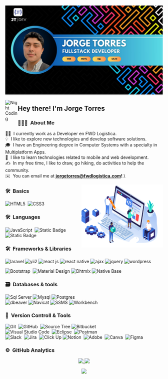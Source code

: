 ![JTDev Banner](https://github.com/JorgeATV14/JorgeATV14/blob/c7fa636b2b5f8ec6358d7f94e9aa39673625faed/banner_jtdev.jpg)

<img alt="Night Coding" src="./assets/Hand%20Wave.gif" width='40' align="left"/><h2 align="left">Hey there! I'm Jorge Torres
</h2>

<!-- ## 👋 &nbsp;Hey there! I'm Jorge Torres -->

### 👨🏻‍💻 &nbsp;About Me

👨‍💻 &nbsp;I currently work as a Developer en FWD Logistica.\
💡 &nbsp;I like to explore new technologies and develop software solutions.\
🎓 &nbsp;I have an Engineering degree in Computer Systems with a specialty in Multiplatform Apps.\
🌱 &nbsp;I like to learn technologies related to mobile and web development.\
✍️ &nbsp;In my free time, I like to draw, go hiking, do activities to help the community.\
✉️ &nbsp;You can email me at <strong>jorgetorres@fwdlogistica.com!</strong>.\
<!-- ## 📄 &nbsp;Please have a look at my <a target="_blank">[CV(Resume)](https://www.canva.com/design/DAFcBjgMQ98/6kCgtBHlNKgueQRvLUx2jw/view?utm_content=DAFcBjgMQ98&utm_campaign=designshare&utm_medium=link&utm_source=editor)</a> for more details about me. I'm open to feedback and suggestions! -->


<img alt="Night Coding" width="260px" height="200px" src="https://github.com/JorgeATV14/JorgeATV14/blob/e5a94eb1fb24049a08425cae50b5dfd57225de43/web-development-services.gif" align="right"/>

### 🛠 &nbsp;Basics

![HTML5](https://img.shields.io/badge/html5-%23E34F26.svg?style=for-the-badge&logo=html5&logoColor=white)&nbsp;
![CSS3](https://img.shields.io/badge/css3-%231572B6.svg?style=for-the-badge&logo=css3&logoColor=white)&nbsp;
<br>

### 🛠 &nbsp;Languages

![JavaScript](https://img.shields.io/badge/javascript-%23323330.svg?style=for-the-badge&logo=javascript&logoColor=%23F7DF1E)&nbsp;
![Static Badge](https://img.shields.io/badge/PHP-Lang?style=for-the-badge&logo=php&labelColor=CDE3EB&color=CDE3EB)&nbsp;
![Static Badge](https://img.shields.io/badge/Typescript-Lang?style=for-the-badge&logo=typescript&logoColor=FFFFFF&labelColor=1B6DBF&color=1B6DBF)
<br>

### 🛠 &nbsp;Frameworks & Libraries
![laravel](https://img.shields.io/badge/Laravel-fram?style=for-the-badge&logo=laravel&logoColor=FFFFFF&labelColor=BF1B1B&color=BF1B1B)
![yii2](https://img.shields.io/badge/YII2-fram?style=for-the-badge&logo=yii2&logoColor=FFFFFF)
![react js](https://img.shields.io/badge/React%20JS-lib?style=for-the-badge&logo=react&logoColor=FFFFFF&labelColor=15A1DE&color=15A1DE)
![react native](https://img.shields.io/badge/React%20Native-lib?style=for-the-badge&logo=react&logoColor=FFFFFF&labelColor=1A71C7&color=1A71C7)
![ajax](https://img.shields.io/badge/AJAX-lib?style=for-the-badge&logo=ajax&logoColor=FFFFFF&labelColor=C7611A&color=C7611A)
![jquery](https://img.shields.io/badge/Jquery-lib?style=for-the-badge&logo=jquery&logoColor=FFFFFF&labelColor=3F0C81&color=3F0C81)
![wordpress](https://img.shields.io/badge/Wordpress-tool?style=for-the-badge&logo=wordpress&logoColor=FFFFF&labelColor=%23566573&color=%23566573)

![Bootstrap](https://img.shields.io/badge/bootstrap-%23563D7C.svg?style=for-the-badge&logo=bootstrap&logoColor=white)&nbsp;
![Material Design](https://img.shields.io/badge/Material%20Design-lib?style=for-the-badge&logo=material%20Design&logoColor=FFFFFF&labelColor=2079BF&color=2079BF)
![Dhtmlx](https://img.shields.io/badge/DHTMLX-lib?style=for-the-badge&logo=dhtmlx&logoColor=FFFFFF&labelColor=%232471A3&color=%232471A3)
![Native Base](https://img.shields.io/badge/Native%20Base-lib?style=for-the-badge&logo=react&logoColor=FFFFFF&labelColor=%2385C1E9&color=%2385C1E9)



### 🗃 &nbsp;Databases & tools
![Sql Server](https://img.shields.io/badge/Sql%20server-bd?style=for-the-badge&logo=sqlserver&logoColor=FFFFFF&labelColor=%235DADE2&color=%235DADE2)
![Mysql](https://img.shields.io/badge/MySql-bd?style=for-the-badge&logo=mysql&logoColor=%23154360&labelColor=%23AED6F1&color=%23AED6F1)
![Postgres](https://img.shields.io/badge/postgres-%23316192.svg?style=for-the-badge&logo=postgresql&logoColor=white)&nbsp;
<br>
![dbeaver](https://img.shields.io/badge/DBeaver-tool?style=for-the-badge&logo=dbeaver&logoColor=FFFFFF&labelColor=%237B241C&color=%237B241C)
![Navicat](https://img.shields.io/badge/Navicat-tool?style=for-the-badge&logo=navicat&logoColor=cccccc&labelColor=%23F4D03F&color=%23F4D03F)
![SSMS](https://img.shields.io/badge/SSMS-tool?style=for-the-badge&logo=microsoft&logoColor=FFFFF&labelColor=%231A5276&color=%231A5276)
![Workbench](https://img.shields.io/badge/Workbench-tool?style=for-the-badge&logo=workbench&logoColor=FFFFF&labelColor=%232E4053&color=%232E4053)


### 🧰 &nbsp;Version Controll & Tools 

![Git](https://img.shields.io/badge/git-%23F05033.svg?style=for-the-badge&logo=git&logoColor=white)&nbsp;
![GitHub](https://img.shields.io/badge/github-%23121011.svg?style=for-the-badge&logo=github&logoColor=white)&nbsp;
![Source Tree](https://img.shields.io/badge/Source%20Tree-bd?style=for-the-badge&logo=sourcetree&logoColor=FFFFFF&labelColor=%232471A3&color=%232471A3)
![Bitbucket](https://img.shields.io/badge/bitbucket-%230047B3.svg?style=for-the-badge&logo=bitbucket&logoColor=white)&nbsp;
<br>
![Visual Studio Code](https://img.shields.io/badge/Visual%20Studio%20Code-0078d7.svg?style=for-the-badge&logo=visual-studio-code&logoColor=white)&nbsp;
![Eclipse](https://img.shields.io/badge/Eclipse-FE7A16.svg?style=for-the-badge&logo=Eclipse&logoColor=white)&nbsp;
![Postman](https://img.shields.io/badge/Postman-FF6C37?style=for-the-badge&logo=postman&logoColor=white)&nbsp;
<br>
![Slack](https://img.shields.io/badge/Slack-4A154B?style=for-the-badge&logo=slack&logoColor=white)&nbsp;
![Jira](https://img.shields.io/badge/jira-%230A0FFF.svg?style=for-the-badge&logo=jira&logoColor=white)&nbsp;
![Click Up](https://img.shields.io/badge/Click%20Up-lib?style=for-the-badge&logo=clickup&logoColor=FFFFFF&labelColor=%23BB8FCE&color=%23BB8FCE)
![Notion](https://img.shields.io/badge/Notion-%23000000.svg?style=for-the-badge&logo=notion&logoColor=white)&nbsp;
![Adobe](https://img.shields.io/badge/adobe-%23FF0000.svg?style=for-the-badge&logo=adobe&logoColor=white)&nbsp;
![Canva](https://img.shields.io/badge/Canva-%2300C4CC.svg?style=for-the-badge&logo=Canva&logoColor=white)&nbsp;
![Figma](https://img.shields.io/badge/figma-%23F24E1E.svg?style=for-the-badge&logo=figma&logoColor=white)&nbsp;

### ⚙️ &nbsp;GitHub Analytics

<p align="center">
  <a href="https://github.com/JorgeATV14">
    <img height="180em" src="https://github-readme-stats-eight-theta.vercel.app/api?username=JorgeATV14&show_icons=true&theme=algolia&include_all_commits=true&count_private=true"/>
  </a>
  <a href="https://github.com/JorgeATV14">
    <img height="180em" src="https://github-readme-stats-eight-theta.vercel.app/api/top-langs/?username=JorgeATV14&layout=compact&langs_count=8&theme=algolia"/>
  </a>
</p>

<p align="center">
  <img height="180em" src="https://github-readme-streak-stats.herokuapp.com/?user=JorgeATV14&theme=dark&hide_border=true"/>
</p>

<!--### 🎖 &nbsp;My Badges 
[![An image of @adityakanoi's Holopin badges, which is a link to view their full Holopin profile](https://holopin.me/adityakanoi)](https://holopin.io/@adityakanoi)
### 📜 &nbsp;My Articles
[![Medium](https://img.shields.io/badge/Medium%20-%231572B6.svg?&style=for-the-badge&logo=medium&logoColor=white)](https://medium.com/@adityakanoi123)
[![Quora](https://img.shields.io/badge/Quora-%23B92B27.svg?style=for-the-badge&logo=Quora&logoColor=white)](https://thedefenceengineer.quora.com/)
### 💰 &nbsp;Support My Work
[![BuyMeACoffee](https://img.shields.io/badge/Buy%20Me%20a%20Coffee-ffdd00?style=for-the-badge&logo=buy-me-a-coffee&logoColor=black)](https://buymeacoffee.com/adityakanoi) 
### 🤝🏻 &nbsp;Connect with Me
<p align="center">
<a href="adityakanoi2001.wordpress.com"><img src="https://img.shields.io/badge/-adityakanoi.com-3423A6?style=flat&logo=Google-Chrome&logoColor=white"/></a>
<a href="https://www.linkedin.com/in/ask2001/"><img src="https://img.shields.io/badge/-Aditya%20Sunit%20Kanoi-0077B5?style=flat&logo=Linkedin&logoColor=white"/></a>
<a href="mailto:adityakanoiofficial@gmail.com"><img src="https://img.shields.io/badge/-Adityakanoi-D14836?style=flat&logo=Gmail&logoColor=white"/></a>
<a href="https://www.instagram.com/aditya_kanoi123/"><img src="https://img.shields.io/badge/-Adityakanoi123-E4405F?style=flat&logo=Instagram&logoColor=white"/></a>
<a href="https://www.facebook.com/profile.php?id=100008728234917"><img src="https://img.shields.io/badge/-AdityaKanoi-1877F2?style=flat&logo=Facebook&logoColor=white"/></a>
</p>
 ### 🐍 &nbsp;That's How Commits move ...
<div align="center">
  <a href="https://github.com/Adityakanoi2001/">
  <img src="https://github.com/1999AZZAR/1999AZZAR/blob/readme/resources/img/grid-snake.svg"
       alt="snake" /></a>
</div> -->
